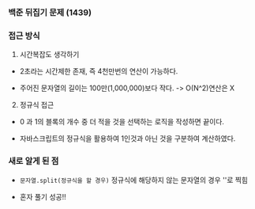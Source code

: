 ### 백준 뒤집기 문제 (1439)

### 접근 방식

1. 시간복잡도 생각하기

- 2초라는 시간제한 존재, 즉 4천만번의 연산이 가능하다.

- 주어진 문자열의 길이는 100만(1,000,000)보다 작다. -> O(N^2)연산은 X

2. 정규식 접근

- 0 과 1의 블록의 개수 중 더 적을 것을 선택하는 로직을 작성하면 끝이다.

- 자바스크립트의 정규식을 활용하여 1인것과 아닌 것을 구분하여 계산하였다.

### 새로 알게 된 점

- `문자열.split(정규식을 할 경우)` 정규식에 해당하지 않는 문자열의 경우 ''로 찍힘

- 혼자 풀기 성공!!
